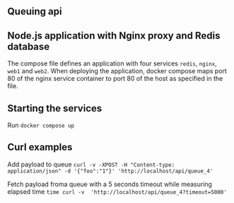## Queuing api 

## Node.js application with Nginx proxy and Redis database


The compose file defines an application with four services `redis`, `nginx`, `web1` and `web2`.
When deploying the application, docker compose maps port 80 of the nginx service container to port 80 of the host as specified in the file.

## Starting the services 

Run `docker compose up`

## Curl examples

Add payload to queue `curl -v -XPOST -H "Content-type: application/json" -d '{"foo":"1"}' 'http://localhost/api/queue_4'`

Fetch payload froma queue with a 5 seconds timeout while measuring elapsed time `time curl -v  'http://localhost/api/queue_4?timeout=5000'`


